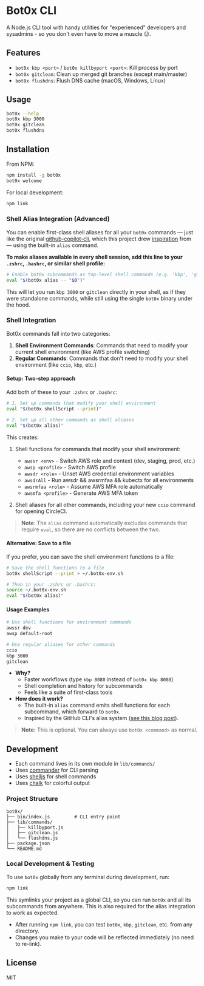 # Bot0x CLI

A Node.js CLI tool with handy utilities for "experienced" developers and sysadmins - so you don't even have to move a muscle 😉.

## Features

- `bot0x kbp <port>` / `bot0x killbyport <port>`: Kill process by port
- `bot0x gitclean`: Clean up merged git branches (except main/master)
- `bot0x flushdns`: Flush DNS cache (macOS, Windows, Linux)

## Usage

```sh
bot0x --help
bot0x kbp 3000
bot0x gitclean
bot0x flushdns
```

## Installation

From NPM:
```sh
npm install -g bot0x
bot0x welcome
```

For local development:
```sh
npm link
```

### Shell Alias Integration (Advanced)

You can enable first-class shell aliases for all your `bot0x` commands — just like the original [github-copilot-cli][copilot-cli], which this project drew [inspiration][builder-blog] from — using the built-in `alias` command. 

**To make aliases available in every shell session, add this line to your `.zshrc`, `.bashrc`, or similar shell profile:**

```sh
# Enable bot0x subcommands as top-level shell commands (e.g. 'kbp', 'gitclean', 'flushdns')
eval "$(bot0x alias -- "$0")"
```

This will let you run `kbp 3000` or `gitclean` directly in your shell, as if they were standalone commands, while still using the single `bot0x` binary under the hood.

### Shell Integration

Bot0x commands fall into two categories:

1. **Shell Environment Commands**: Commands that need to modify your current shell environment (like AWS profile switching)
2. **Regular Commands**: Commands that don't need to modify your shell environment (like `ccio`, `kbp`, etc.)

#### Setup: Two-step approach

Add both of these to your `.zshrc` or `.bashrc`:

```sh
# 1. Set up commands that modify your shell environment
eval "$(bot0x shellScript --print)"

# 2. Set up all other commands as shell aliases
eval "$(bot0x alias)"
```

This creates:

1. Shell functions for commands that modify your shell environment:
   - `awssr <env>` - Switch AWS role and context (dev, staging, prod, etc.)
   - `awsp <profile>` - Switch AWS profile
   - `awsdr <role>` - Unset AWS credential environment variables
   - `awsdrAll` - Run awsdr && awsrmfaa && kubectx for all environments
   - `awsrmfaa <role>` - Assume AWS MFA role automatically
   - `awsmfa <profile>` - Generate AWS MFA token

2. Shell aliases for all other commands, including your new `ccio` command for opening CircleCI.

> **Note**: The `alias` command automatically excludes commands that require `eval`, so there are no conflicts between the two.

#### Alternative: Save to a file

If you prefer, you can save the shell environment functions to a file:

```sh
# Save the shell functions to a file
bot0x shellScript --print > ~/.bot0x-env.sh

# Then in your .zshrc or .bashrc:
source ~/.bot0x-env.sh
eval "$(bot0x alias)"
```

#### Usage Examples

```sh
# Use shell functions for environment commands
awssr dev
awsp default-root

# Use regular aliases for other commands
ccio
kbp 3000
gitclean
```

- **Why?**
  - Faster workflows (type `kbp 8080` instead of `bot0x kbp 8080`)
  - Shell completion and history for subcommands
  - Feels like a suite of first-class tools
- **How does it work?**
  - The built-in `alias` command emits shell functions for each subcommand, which forward to `bot0x`.
  - Inspired by the GitHub CLI's alias system ([see this blog post][builder-blog]).

> **Note:** This is optional. You can always use `bot0x <command>` as normal.


## Development

- Each command lives in its own module in `lib/commands/`
- Uses [commander](https://www.npmjs.com/package/commander) for CLI parsing
- Uses [shelljs](https://www.npmjs.com/package/shelljs) for shell commands
- Uses [chalk](https://www.npmjs.com/package/chalk) for colorful output

### Project Structure

```
bot0x/
├── bin/index.js         # CLI entry point
├── lib/commands/
│   ├── killbyport.js
│   ├── gitclean.js
│   └── flushdns.js
├── package.json
└── README.md
```

### Local Development & Testing

To use `bot0x` globally from any terminal during development, run:

```sh
npm link
```

This symlinks your project as a global CLI, so you can run `bot0x` and all its subcommands from anywhere. This is also required for the alias integration to work as expected.

- After running `npm link`, you can test `bot0x`, `kbp`, `gitclean`, etc. from any directory.
- Changes you make to your code will be reflected immediately (no need to re-link).

## License

MIT

<!-- Reference-style links -->

[copilot-cli]: https://github.com/orgs/community/discussions/86354
[builder-blog]: https://www.builder.io/blog/github-copilot-cli-first-look
